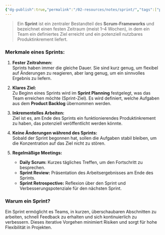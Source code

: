 ```yaml
---
{"dg-publish":true,"permalink":"/02-resources/notes/sprint/","tags":["projektmanagement/vorgehensmodell/agile"],"updated":"2024-11-15T13:53:44.426+01:00"}
---
```


>Ein **Sprint** ist ein zentraler Bestandteil des **Scrum-Frameworks** und bezeichnet einen festen Zeitraum (meist 1–4 Wochen), in dem ein Team ein definiertes Ziel erreicht und ein potenziell nutzbares Produktinkrement liefert. 

### Merkmale eines Sprints:
1. **Fester Zeitrahmen:**  
   Sprints haben immer die gleiche Dauer. Sie sind kurz genug, um flexibel auf Änderungen zu reagieren, aber lang genug, um ein sinnvolles Ergebnis zu liefern.
   
2. **Klares Ziel:**  
   Zu Beginn eines Sprints wird im **Sprint Planning** festgelegt, was das Team erreichen möchte (Sprint-Ziel). Es wird definiert, welche Aufgaben aus dem **Product Backlog** übernommen werden.

3. **Inkrementelles Arbeiten:**  
   Ziel ist es, am Ende des Sprints ein funktionierendes Produktinkrement zu haben, das potenziell veröffentlicht werden könnte.

4. **Keine Änderungen während des Sprints:**  
   Sobald der Sprint begonnen hat, sollen die Aufgaben stabil bleiben, um die Konzentration auf das Ziel nicht zu stören.

5. **Regelmäßige Meetings:**  
   - **Daily Scrum:** Kurzes tägliches Treffen, um den Fortschritt zu besprechen.
   - **Sprint Review:** Präsentation des Arbeitsergebnisses am Ende des Sprints.
   - **Sprint Retrospective:** Reflexion über den Sprint und Verbesserungspotenziale für den nächsten Sprint.

### Warum ein Sprint?
Ein Sprint ermöglicht es Teams, in kurzen, überschaubaren Abschnitten zu arbeiten, schnell Feedback zu erhalten und sich kontinuierlich zu verbessern. Dieses iterative Vorgehen minimiert Risiken und sorgt für hohe Flexibilität in Projekten.